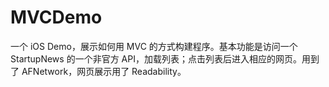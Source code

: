 MVCDemo
=======

一个 iOS Demo，展示如何用 MVC 的方式构建程序。基本功能是访问一个StartupNews 的一个非官方 API，加载列表；点击列表后进入相应的网页。用到了 AFNetwork，网页展示用了 Readability。
